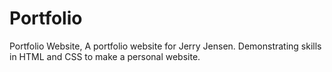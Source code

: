 # Portfolio
Portfolio Website,
A portfolio website for Jerry Jensen. Demonstrating skills in HTML and CSS to make a personal website. 
